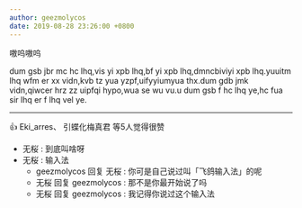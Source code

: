 ```yaml
---
author: geezmolycos
date: 2019-08-28 23:26:00 +0800
---
```

嗷呜嗷呜

dum gsb jbr mc hc lhq,vis yi xpb lhq,bf yi xpb lhq,dmncbiviyi xpb lhq.yuuitm lhq wfm er xx vidn,kvb tz yua yzpf,uifyyiumyua thx.dum gdb jmk vidn,qiwcer hrz zz uipfqi hypo,wua se wu vu.u dum gsb f hc lhq ye,hc fua sir lhq er f lhq vel ye.

---
👍 Eki_arres、 引蝶化梅真君 等5人觉得很赞

- 无桜 : 到底叫啥呀
- 无桜 : 输入法
  - geezmolycos 回复 无桜 : 你可是自己说过叫「飞鸽输入法」的呢
  - 无桜 回复 geezmolycos : 那不是你最开始说了吗
  - 无桜 回复 geezmolycos : 我记得你说过这个输入法
